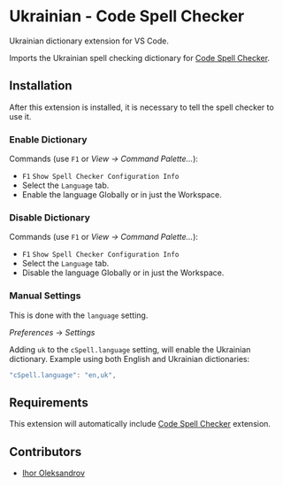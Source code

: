 # Ukrainian - Code Spell Checker

Ukrainian dictionary extension for VS Code.

Imports the Ukrainian spell checking dictionary for [Code Spell Checker](https://marketplace.visualstudio.com/items?itemName=streetsidesoftware.code-spell-checker).

## Installation

After this extension is installed, it is necessary to tell the spell checker to use it.

### Enable Dictionary

Commands (use `F1` or _View -> Command Palette..._):

- `F1` `Show Spell Checker Configuration Info`
- Select the `Language` tab.
- Enable the language Globally or in just the Workspace.

### Disable Dictionary

Commands (use `F1` or _View -> Command Palette..._):

- `F1` `Show Spell Checker Configuration Info`
- Select the `Language` tab.
- Disable the language Globally or in just the Workspace.

### Manual Settings

This is done with the `language` setting.

_Preferences_ -> _Settings_

Adding `uk` to the `cSpell.language` setting, will enable the Ukrainian dictionary.
Example using both English and Ukrainian dictionaries:

```javascript
"cSpell.language": "en,uk",
```

## Requirements

This extension will automatically include [Code Spell Checker](https://marketplace.visualstudio.com/items?itemName=streetsidesoftware.code-spell-checker) extension.

## Contributors

- [Ihor Oleksandrov](https://github.com/ihodev)

<!---
cspell:words Ihor Oleksandrov
--->
